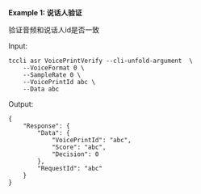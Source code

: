 **Example 1: 说话人验证**

验证音频和说话人id是否一致

Input: 

```
tccli asr VoicePrintVerify --cli-unfold-argument  \
    --VoiceFormat 0 \
    --SampleRate 0 \
    --VoicePrintId abc \
    --Data abc
```

Output: 
```
{
    "Response": {
        "Data": {
            "VoicePrintId": "abc",
            "Score": "abc",
            "Decision": 0
        },
        "RequestId": "abc"
    }
}
```

